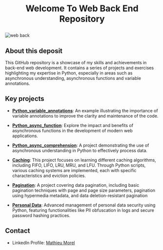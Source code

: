 # <p align="center">Welcome To Web Back End Repository</p>

![web back](https://github.com/MathieuMorel62/holbertonschool-web_back_end/assets/113856302/8afa1544-9e88-4b4c-b281-1fa7681bf37e)

## About this deposit
This GitHub repository is a showcase of my skills and achievements in back-end web development. It contains a series of projects and exercises highlighting my expertise in Python, especially in areas such as asynchronous understanding, asynchronous functions and variable annotations.

## Key projects

- [**Python_variable_annotations**](https://github.com/MathieuMorel62/holbertonschool-web_back_end/tree/main/python_variable_annotations): An example illustrating the importance of variable annotations to improve the clarity and maintenance of the code.

- [**Python_async_function**](https://github.com/MathieuMorel62/holbertonschool-web_back_end/tree/main/python_async_function): Explore the impact and benefits of asynchronous functions in the development of modern web applications.

- [**Python_async_comprehension**](https://github.com/MathieuMorel62/holbertonschool-web_back_end/tree/main/python_async_comprehension): A project demonstrating the use of asynchronous understanding in Python to effectively process data.

- [**Caching**](https://github.com/MathieuMorel62/holbertonschool-web_back_end/tree/main/caching): This project focuses on learning different caching algorithms, including FIFO, LIFO, LRU, MRU, and LFU. Through Python scripts, various caching systems are implemented, each with specific characteristics and eviction policies.

- [**Pagination**](https://github.com/MathieuMorel62/holbertonschool-web_back_end/tree/main/pagination): A project covering data pagination, including basic pagination techniques with page and page size parameters, pagination using hypermedia metadata, and data deletion-resistant pagination

- [**Personal Data**](https://github.com/MathieuMorel62/holbertonschool-web_back_end/tree/main/personal_data): Advanced management of personal data security using Python, featuring functionalities like PII obfuscation in logs and secure password hashing practices.

## Contact
- LinkedIn Profile: [Mathieu Morel](https://www.linkedin.com/in/mathieu-morel-9ab457261/)
